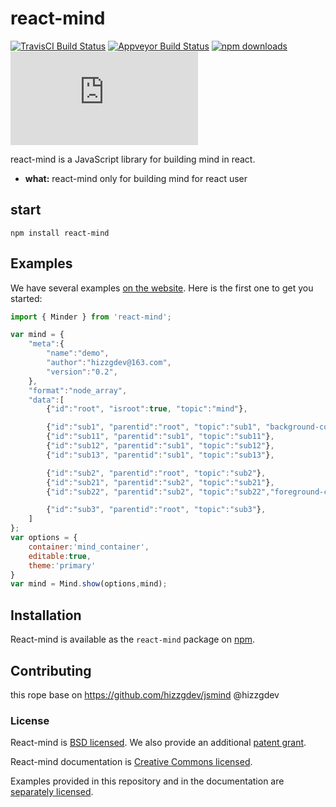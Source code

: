 # react-mind

[![TravisCI Build Status](https://travis-ci.org/mzabriskie/react-mind.svg?branch=master)](https://travis-ci.org/mzabriskie/react-mind)
[![Appveyor Build Status](https://ci.appveyor.com/api/projects/status/32r7s2skrgm9ubva?svg=true)](https://ci.appveyor.com/project/mzabriskie/react-mind)
[![npm downloads](https://img.shields.io/npm/dt/react-mind.svg?maxAge=2592000)](http://npmjs.com/package/react-mind)
[![gzip size](http://img.badgesize.io/https://npmcdn.com/react-mind/dist/react-mind.min.js?compression=gzip)]()

react-mind is a JavaScript library for building mind in react.

* **what:** react-mind only for building mind for react user

## start

`npm install react-mind`

## Examples

We have several examples [on the website](https://guimeisang.github.io/example/demo1.html). Here is the first one to get you started:

```js
import { Minder } from 'react-mind';

var mind = {
    "meta":{
        "name":"demo",
        "author":"hizzgdev@163.com",
        "version":"0.2",
    },
    "format":"node_array",
    "data":[
        {"id":"root", "isroot":true, "topic":"mind"},

        {"id":"sub1", "parentid":"root", "topic":"sub1", "background-color":"#0000ff"},
        {"id":"sub11", "parentid":"sub1", "topic":"sub11"},
        {"id":"sub12", "parentid":"sub1", "topic":"sub12"},
        {"id":"sub13", "parentid":"sub1", "topic":"sub13"},

        {"id":"sub2", "parentid":"root", "topic":"sub2"},
        {"id":"sub21", "parentid":"sub2", "topic":"sub21"},
        {"id":"sub22", "parentid":"sub2", "topic":"sub22","foreground-color":"#33ff33"},

        {"id":"sub3", "parentid":"root", "topic":"sub3"},
    ]
};
var options = {
    container:'mind_container',
    editable:true,
    theme:'primary'
}
var mind = Mind.show(options,mind);
```

## Installation

React-mind is available as the `react-mind` package on [npm](https://www.npmjs.com/).

## Contributing
this rope base on https://github.com/hizzgdev/jsmind @hizzgdev

### License

React-mind is [BSD licensed](./LICENSE). We also provide an additional [patent grant](./PATENTS).

React-mind documentation is [Creative Commons licensed](./LICENSE-docs).

Examples provided in this repository and in the documentation are [separately licensed](./LICENSE-examples).
